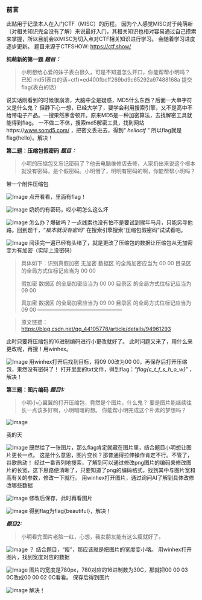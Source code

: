 ### **前言**
此贴用于记录本人在入门CTF（MISC）的历程。
因为个人感觉MISC对于纯萌新（对相关知识完全没有了解）来说最好入门，其相关知识也相对容易通过自己摸索来掌握，所以目前会以MISC为切入点对CTF相关知识进行学习。
会随着学习进度逐步更新。
题目来源于CTFSHOW:   https://ctf.show/

**纯萌新的第一题**
_**题目：**_
> 小明想给心爱的妹子表白很久，可是不知道怎么开口，你能帮帮小明吗？
 已知 md5(表白的话+ctf)=ed400fbcff269bd9c65292a97488168a
提交flag{表白的话}

说实话刚看到的时候很崩溃，大脑中全是疑惑，MD5什么东西？后面一大串字符又是什么鬼？
但静下心一想，已经大学了，要学会利用搜索引擎，又不是高中不给带电子产品。一搜果然茅舍顿开。原来MD5是一种加密算法，去找解密工具就能得到flag。
一不做二不休，搜索md5解密工具，找到网站https://www.somd5.com/ ，把密文丢进去，得到“ _helloctf_ ”
所以flag就是flag{hello}。解决！

**第二题：压缩包假密码**
**_题目：_**

> 小明的压缩包又忘记密码了？他去电脑维修店去修，人家扔出来说这个根本就没有密码，是个假密码。小明懵了，明明有密码的啊，你能帮帮小明吗？

带一个附件压缩包

![Image](https://github.com/user-attachments/assets/61c323f7-dd19-42af-8649-6870fdd33dc8)
点开看看，里面有flag！

![Image](https://github.com/user-attachments/assets/f8c19209-e467-49cb-9f37-1b8c3bc40bd2)
奶奶的有密码，哎小明怎么这么坏

![Image](https://github.com/user-attachments/assets/fc01bbc3-386e-4e4b-9e68-73c2feb55613)
怎么办？爆破吗？一点线索也没有怕不是要试到猴年马月，只能另寻他路。回到题干，“_根本就没有密码_”
在搜索引擎搜索“压缩包假密码”试试看吧。

![Image](https://github.com/user-attachments/assets/bd6dc027-0e6e-4d6f-a731-7a179f6d2355)
阅读完一遍已经有头绪了，就是更改了压缩包的数据让压缩包从无加密变为有加密（实际上没密码）

> 具体如下：识别真假加密
> 无加密
> 数据区 的全局加密应当为 00 00
> 目录区 的全局方式位标记应当为 00 00
> 
> 假加密
> 数据区 的全局加密应当为 00 00
> 目录区 的全局方式位标记应当为 09 00
> 
> 真加密
> 数据区 的全局加密应当为 09 00
> 目录区 的全局方式位标记应当为 09 00
> ————————————————

> 原文链接：https://blog.csdn.net/qq_44105778/article/details/94961293

此时只要将压缩包的16进制编码进行小更改就好了。
此时问题又来了，用什么来更改呢，再搜！用winhex。

![Image](https://github.com/user-attachments/assets/9d0a8121-781d-4963-b8ec-034006d858b1)
用winhex打开后找到目标，将09 00改为00 00，再保存后打开压缩包，果然没有密码了！
打开里面的txt文件，得到flag：“_flag{c_t_f_s_h_o_w}_” ，解决！

**第三题：图片编码**
**_题目1:_**

> 小明小心翼翼的打开压缩包，竟然是个图片，什么鬼？
> 要是图片能继续往长一点该多好啊，小明暗暗的想。
> 你能帮小明完成这个朴素的梦想吗？

![Image](https://github.com/user-attachments/assets/c46fb04a-5682-431a-9d19-c58a5e12da41)

我的天

![Image](https://github.com/user-attachments/assets/29e478f2-8c13-461a-8644-5973930a49da)
既然给了一张图片，那么flag肯定就藏在图片里，结合题目小明想让图片更长一点。
这是什么意思，图片变长？那普通得拉伸操作肯定不行。不管了，谷歌启动！
经过一番吉列地搜索，了解到可以通过修改png图片的编码来修改图片的长宽，这下思路便清晰了，只要知道了png的编码格式，找到其中与图片宽和高有关的参数，修改一下就行。
用winhex打开图片，通过询问AI了解到具体改修改哪些数据

![Image](https://github.com/user-attachments/assets/f8abcc61-09c9-4753-b987-1e88517ddb18)
修改后保存，此时再看图片

![Image](https://github.com/user-attachments/assets/42b8d87c-6656-48d8-945e-be6c966d673c)
得到flag为flag{beautiful}，解决！

**_题目2:_**

> 小明看完图片老脸一红，心想，我女朋友能有这么瘦就好了。

![Image](https://github.com/user-attachments/assets/571e09d6-3d5b-4a5c-85c1-ae5ebcb7fa67)
？
结合题目，“瘦”，那应该就是把图片的宽度变小咯。
用winhex打开图片，找到宽度对应的数据

![Image](https://github.com/user-attachments/assets/368714b5-0096-49cf-87e3-f0836a7fe825)
图片的宽度是780px，780对应的16进制数为30C，那就把00 00 03 0C改成00 00 02 0C看看。
保存后得到图片

![Image](https://github.com/user-attachments/assets/56b56827-591d-4618-bf0b-6c840b3ee911)
解决！


